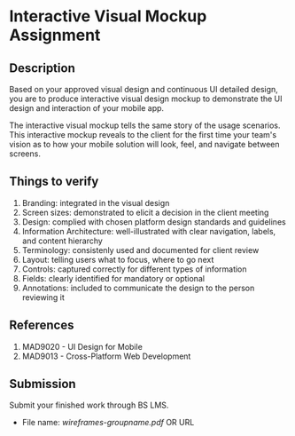 # Interactive Visual Mockup Assignment

## Description

Based on your approved visual design and continuous UI detailed design, you are to produce interactive visual design mockup to demonstrate the UI design and interaction of your mobile app. 

The interactive visual mockup tells the same story of the usage scenarios. This interactive mockup reveals to the client for the first time your team's vision as to how your mobile solution will look, feel, and navigate between screens.

## Things to verify

1. Branding: integrated in the visual design
2. Screen sizes: demonstrated to elicit a decision in the client meeting
3. Design: complied with chosen platform design standards and guidelines
4. Information Architecture: well-illustrated with clear navigation, labels, and content hierarchy
5. Terminology: consistenly used and documented for client review
6. Layout: telling users what to focus, where to go next
7. Controls: captured correctly for different types of information
8. Fields: clearly identified for mandatory or optional
9. Annotations: included to communicate the design to the person reviewing it

## References

1. MAD9020 - UI Design for Mobile
2. MAD9013 - Cross-Platform Web Development

## Submission

Submit your finished work through BS LMS.
- File name: _wireframes-groupname.pdf_ OR URL 
